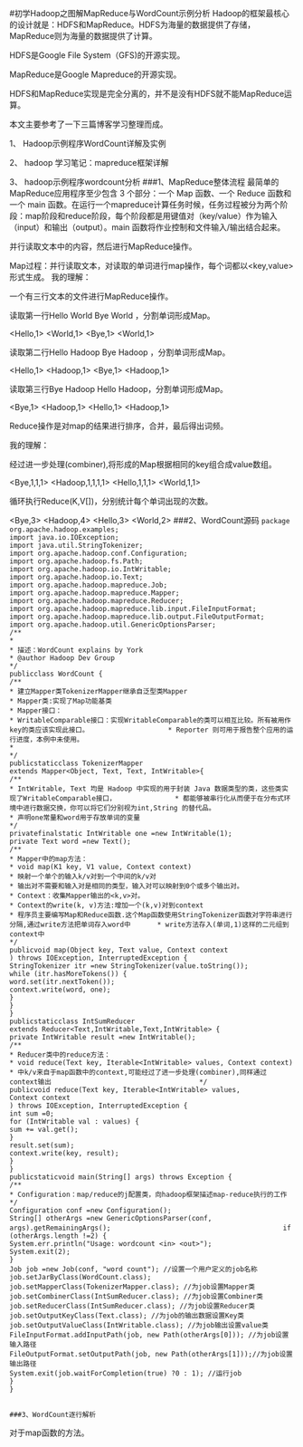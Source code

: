 #初学Hadoop之图解MapReduce与WordCount示例分析
Hadoop的框架最核心的设计就是：HDFS和MapReduce。HDFS为海量的数据提供了存储，MapReduce则为海量的数据提供了计算。

HDFS是Google File System（GFS)的开源实现。

MapReduce是Google Mapreduce的开源实现。

HDFS和MapReduce实现是完全分离的，并不是没有HDFS就不能MapReduce运算。

本文主要参考了一下三篇博客学习整理而成。

1、 Hadoop示例程序WordCount详解及实例

2、 hadoop 学习笔记：mapreduce框架详解

3、 hadoop示例程序wordcount分析
###1、MapReduce整体流程
最简单的MapReduce应用程序至少包含 3 个部分：一个 Map 函数、一个 Reduce 函数和一个 main 函数。在运行一个mapreduce计算任务时候，任务过程被分为两个阶段：map阶段和reduce阶段，每个阶段都是用键值对（key/value）作为输入（input）和输出（output）。main 函数将作业控制和文件输入/输出结合起来。

 并行读取文本中的内容，然后进行MapReduce操作。

Map过程：并行读取文本，对读取的单词进行map操作，每个词都以<key,value>形式生成。
我的理解：

一个有三行文本的文件进行MapReduce操作。

读取第一行Hello World Bye World ，分割单词形成Map。

<Hello,1> <World,1> <Bye,1> <World,1>

读取第二行Hello Hadoop Bye Hadoop ，分割单词形成Map。

<Hello,1> <Hadoop,1> <Bye,1> <Hadoop,1>

读取第三行Bye Hadoop Hello Hadoop，分割单词形成Map。

<Bye,1> <Hadoop,1> <Hello,1> <Hadoop,1>

Reduce操作是对map的结果进行排序，合并，最后得出词频。

我的理解：

经过进一步处理(combiner),将形成的Map根据相同的key组合成value数组。

<Bye,1,1,1> <Hadoop,1,1,1,1> <Hello,1,1,1> <World,1,1>

循环执行Reduce(K,V[])，分别统计每个单词出现的次数。

<Bye,3> <Hadoop,4> <Hello,3> <World,2>
###2、WordCount源码
`package org.apache.hadoop.examples;                                                                                   `
`                                                                                                                      `
`import java.io.IOException;                                                                                           `
`import java.util.StringTokenizer;                                                                                     `
`                                                                                                                      `
`import org.apache.hadoop.conf.Configuration;                                                                          `
`import org.apache.hadoop.fs.Path;                                                                                     `
`import org.apache.hadoop.io.IntWritable;                                                                              `
`import org.apache.hadoop.io.Text;                                                                                     `
`import org.apache.hadoop.mapreduce.Job;                                                                               `
`import org.apache.hadoop.mapreduce.Mapper;                                                                            `
`import org.apache.hadoop.mapreduce.Reducer;                                                                           `
`import org.apache.hadoop.mapreduce.lib.input.FileInputFormat;                                                         `
`import org.apache.hadoop.mapreduce.lib.output.FileOutputFormat;                                                       `
`import org.apache.hadoop.util.GenericOptionsParser;                                                                   `
`/**                                                                                                                   `
`*                                                                                                                     `
`* 描述：WordCount explains by York                                                                                    `
`* @author Hadoop Dev Group                                                                                            `
`*/                                                                                                                    `
`publicclass WordCount {                                                                                               `
`/**                                                                                                                   `
`* 建立Mapper类TokenizerMapper继承自泛型类Mapper                                                                       `
`* Mapper类:实现了Map功能基类                                                                                          `
`* Mapper接口：                                                                                                        `
`* WritableComparable接口：实现WritableComparable的类可以相互比较。所有被用作key的类应该实现此接口。                   `
`* Reporter 则可用于报告整个应用的运行进度，本例中未使用。                                                             `
`*                                                                                                                     `
`*/                                                                                                                    `
`publicstaticclass TokenizerMapper                                                                                     `
`extends Mapper<Object, Text, Text, IntWritable>{                                                                      `
`/**                                                                                                                   `
`* IntWritable, Text 均是 Hadoop 中实现的用于封装 Java 数据类型的类，这些类实现了WritableComparable接口，              `
`* 都能够被串行化从而便于在分布式环境中进行数据交换，你可以将它们分别视为int,String 的替代品。                         `
`* 声明one常量和word用于存放单词的变量                                                                                 `
`*/                                                                                                                    `
`privatefinalstatic IntWritable one =new IntWritable(1);                                                               `
`private Text word =new Text();                                                                                        `
`/**                                                                                                                   `
`* Mapper中的map方法：                                                                                                 `
`* void map(K1 key, V1 value, Context context)                                                                         `
`* 映射一个单个的输入k/v对到一个中间的k/v对                                                                            `
`* 输出对不需要和输入对是相同的类型，输入对可以映射到0个或多个输出对。                                                 `
`* Context：收集Mapper输出的<k,v>对。                                                                                  `
`* Context的write(k, v)方法:增加一个(k,v)对到context                                                                   `
`* 程序员主要编写Map和Reduce函数.这个Map函数使用StringTokenizer函数对字符串进行分隔,通过write方法把单词存入word中      `
`* write方法存入(单词,1)这样的二元组到context中                                                                        `
`*/                                                                                                                    `
`publicvoid map(Object key, Text value, Context context                                                                `
`) throws IOException, InterruptedException {                                                                          `
`StringTokenizer itr =new StringTokenizer(value.toString());                                                           `
`while (itr.hasMoreTokens()) {                                                                                         `
`word.set(itr.nextToken());                                                                                            `
`context.write(word, one);                                                                                             `
`}                                                                                                                     `
`}                                                                                                                     `
`}                                                                                                                     `
`                                                                                                                      `
`publicstaticclass IntSumReducer                                                                                       `
`extends Reducer<Text,IntWritable,Text,IntWritable> {                                                                  `
`private IntWritable result =new IntWritable();                                                                        `
`/**                                                                                                                   `
`* Reducer类中的reduce方法：                                                                                           `
`* void reduce(Text key, Iterable<IntWritable> values, Context context)                                                `
`* 中k/v来自于map函数中的context,可能经过了进一步处理(combiner),同样通过context输出                                    `
`*/                                                                                                                    `
`publicvoid reduce(Text key, Iterable<IntWritable> values,                                                             `
`Context context                                                                                                       `
`) throws IOException, InterruptedException {                                                                          `
`int sum =0;                                                                                                           `
`for (IntWritable val : values) {                                                                                      `
`sum += val.get();                                                                                                     `
`}                                                                                                                     `
`result.set(sum);                                                                                                      `
`context.write(key, result);                                                                                           `
`}                                                                                                                     `
`}                                                                                                                     `
`                                                                                                                      `
`publicstaticvoid main(String[] args) throws Exception {                                                               `
`/**                                                                                                                   `
`* Configuration：map/reduce的j配置类，向hadoop框架描述map-reduce执行的工作                                            `
`*/                                                                                                                    `
`Configuration conf =new Configuration();                                                                              `
`String[] otherArgs =new GenericOptionsParser(conf, args).getRemainingArgs();                                          `
`if (otherArgs.length !=2) {                                                                                           `
`System.err.println("Usage: wordcount <in> <out>");                                                                    `
`System.exit(2);                                                                                                       `
`}                                                                                                                     `
`Job job =new Job(conf, "word count"); //设置一个用户定义的job名称                                                     `
`job.setJarByClass(WordCount.class);                                                                                   `
`job.setMapperClass(TokenizerMapper.class); //为job设置Mapper类                                                        `
`job.setCombinerClass(IntSumReducer.class); //为job设置Combiner类                                                      `
`job.setReducerClass(IntSumReducer.class); //为job设置Reducer类                                                        `
`job.setOutputKeyClass(Text.class); //为job的输出数据设置Key类                                                         `
`job.setOutputValueClass(IntWritable.class); //为job输出设置value类                                                    `
`FileInputFormat.addInputPath(job, new Path(otherArgs[0])); //为job设置输入路径                                        `
`FileOutputFormat.setOutputPath(job, new Path(otherArgs[1]));//为job设置输出路径                                       `
`System.exit(job.waitForCompletion(true) ?0 : 1); //运行job                                                            `
`}                                                                                                                     `
`}`  

                                                                                                                 ###3、WordCount逐行解析
对于map函数的方法。
